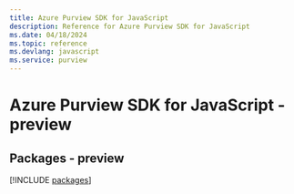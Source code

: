 ```yaml
---
title: Azure Purview SDK for JavaScript
description: Reference for Azure Purview SDK for JavaScript
ms.date: 04/18/2024
ms.topic: reference
ms.devlang: javascript
ms.service: purview
---
```

# Azure Purview SDK for JavaScript - preview
## Packages - preview
[!INCLUDE [packages](purview-index.md)]